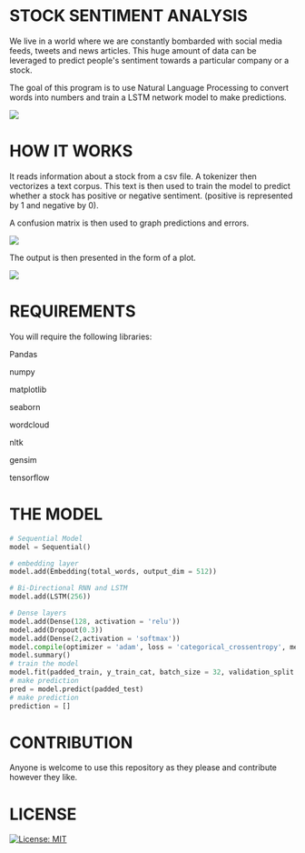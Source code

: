 # STOCK SENTIMENT ANALYSIS

We live in a world where we are constantly bombarded with social media feeds, tweets and news articles. This huge amount of data can be leveraged to predict people's sentiment towards a particular company or a stock.


The goal of this program is to use Natural Language Processing to convert words into numbers and train a LSTM network model to make predictions.

![](Understanding.jpeg)

# HOW IT WORKS

It reads information about a stock from a csv file. A tokenizer then vectorizes a text corpus. This text is then used to train the model to predict whether a stock has positive or negative sentiment. (positive is represented by 1 and negative by 0).

A confusion matrix is then used to graph predictions and errors.

![](CM.jpeg)

The output is then presented in the form of a plot.

![](W.jpeg)

# REQUIREMENTS

You will require the following libraries:

Pandas

numpy

matplotlib

seaborn

wordcloud

nltk

gensim

tensorflow

# THE MODEL 

```python
# Sequential Model
model = Sequential()

# embedding layer
model.add(Embedding(total_words, output_dim = 512))

# Bi-Directional RNN and LSTM
model.add(LSTM(256))

# Dense layers
model.add(Dense(128, activation = 'relu'))
model.add(Dropout(0.3))
model.add(Dense(2,activation = 'softmax'))
model.compile(optimizer = 'adam', loss = 'categorical_crossentropy', metrics = ['acc'])
model.summary()
# train the model
model.fit(padded_train, y_train_cat, batch_size = 32, validation_split = 0.2, epochs = 2)
# make prediction
pred = model.predict(padded_test)
# make prediction
prediction = []
```
# CONTRIBUTION

Anyone is welcome to use this repository as they please and contribute however they like.

# LICENSE 

[![License: MIT](https://img.shields.io/badge/License-MIT-yellow.svg)](https://opensource.org/licenses/MIT)
